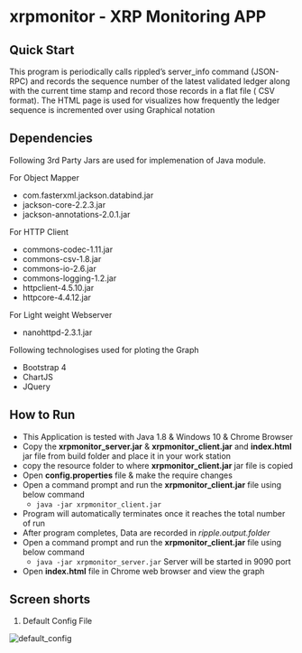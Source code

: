 # xrpmonitor - XRP Monitoring APP

## Quick Start 

This program is periodically calls rippled’s server_info command (JSON-RPC) and records the sequence number of the latest validated ledger along with the current time stamp and record those records in a flat file ( CSV format). The HTML page is used for visualizes how frequently the ledger sequence is incremented over using Graphical notation

## Dependencies 

Following 3rd Party Jars are used for implemenation of Java module.

For Object Mapper
 * com.fasterxml.jackson.databind.jar
 * jackson-core-2.2.3.jar
 * jackson-annotations-2.0.1.jar

For HTTP Client 
 * commons-codec-1.11.jar
 * commons-csv-1.8.jar
 * commons-io-2.6.jar
 * commons-logging-1.2.jar
 * httpclient-4.5.10.jar
 * httpcore-4.4.12.jar

For Light weight Webserver
* nanohttpd-2.3.1.jar

Following technologises used for ploting the Graph 

* Bootstrap 4
* ChartJS
* JQuery


## How to Run 

* This Application is tested with Java 1.8 & Windows 10  & Chrome Browser
* Copy the **xrpmonitor_server.jar**  & **xrpmonitor_client.jar** and **index.html** jar file from build folder and place it in your work station 
* copy the resource folder to where **xrpmonitor_client.jar** jar file is copied
* Open **config.properties** file & make the require changes 
* Open a command prompt and run the **xrpmonitor_client.jar** file using below command
  * `java -jar xrpmonitor_client.jar`
* Program will automatically terminates once it reaches the total number of run  
* After program completes, Data are recorded in *ripple.output.folder*
* Open a command prompt and run the **xrpmonitor_client.jar** file using below command
  * `java -jar xrpmonitor_server.jar` Server will be started in 9090 port
* Open **index.html** file in Chrome web browser and view the graph  

## Screen shorts 

1. Default Config File

![default_config](https://user-images.githubusercontent.com/1702024/74331663-8d170b00-4dad-11ea-93f4-4076320c5ecb.PNG)


